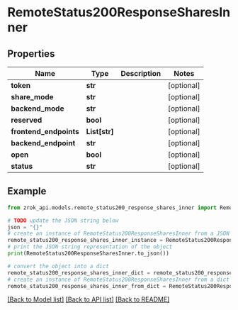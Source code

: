 # RemoteStatus200ResponseSharesInner


## Properties

Name | Type | Description | Notes
------------ | ------------- | ------------- | -------------
**token** | **str** |  | [optional] 
**share_mode** | **str** |  | [optional] 
**backend_mode** | **str** |  | [optional] 
**reserved** | **bool** |  | [optional] 
**frontend_endpoints** | **List[str]** |  | [optional] 
**backend_endpoint** | **str** |  | [optional] 
**open** | **bool** |  | [optional] 
**status** | **str** |  | [optional] 

## Example

```python
from zrok_api.models.remote_status200_response_shares_inner import RemoteStatus200ResponseSharesInner

# TODO update the JSON string below
json = "{}"
# create an instance of RemoteStatus200ResponseSharesInner from a JSON string
remote_status200_response_shares_inner_instance = RemoteStatus200ResponseSharesInner.from_json(json)
# print the JSON string representation of the object
print(RemoteStatus200ResponseSharesInner.to_json())

# convert the object into a dict
remote_status200_response_shares_inner_dict = remote_status200_response_shares_inner_instance.to_dict()
# create an instance of RemoteStatus200ResponseSharesInner from a dict
remote_status200_response_shares_inner_from_dict = RemoteStatus200ResponseSharesInner.from_dict(remote_status200_response_shares_inner_dict)
```
[[Back to Model list]](../README.md#documentation-for-models) [[Back to API list]](../README.md#documentation-for-api-endpoints) [[Back to README]](../README.md)


